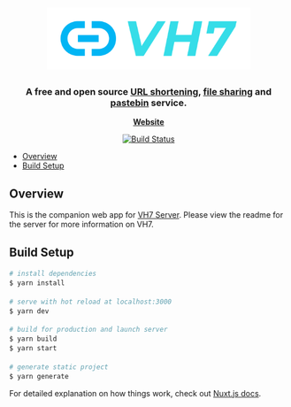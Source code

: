 <h1 align="center">
	<img src="static/img/vh7.png" style="height: 4em;" alt="VH7 Logo">
</h1>

<h3 align="center">
	A free and open source <u>URL shortening</u>, <u>file sharing</u> and <u>pastebin</u> service.
</h3>

<p align="center">
	<strong>
		<a href="https://vh7.uk/">Website</a>
	</strong>
</p>
<p align="center">
	<a href="https://github.com/jake-walker/vh7-app/actions?query=workflow%3Aci">
    <img alt="Build Status" src="https://img.shields.io/github/workflow/status/jake-walker/vh7-app/ci/master?style=flat-square">
  </a>
</p>

<!-- TOC -->

- [Overview](#overview)
- [Build Setup](#build-setup)

<!-- /TOC -->

## Overview
This is the companion web app for [VH7 Server](https://github.com/jake-walker/vh7). Please view the readme for the server for more information on VH7.

## Build Setup

```bash
# install dependencies
$ yarn install

# serve with hot reload at localhost:3000
$ yarn dev

# build for production and launch server
$ yarn build
$ yarn start

# generate static project
$ yarn generate
```

For detailed explanation on how things work, check out [Nuxt.js docs](https://nuxtjs.org).
